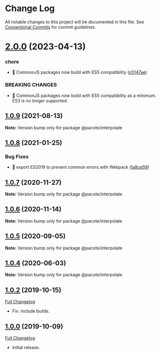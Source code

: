 # Change Log

All notable changes to this project will be documented in this file.
See [Conventional Commits](https://conventionalcommits.org) for commit guidelines.

# [2.0.0](https://github.com/PacoteJS/pacote/compare/@pacote/interpolate@1.0.9...@pacote/interpolate@2.0.0) (2023-04-13)

### chore

- 🤖 CommonJS packages now build with ES5 compatibility ([c0147ae](https://github.com/PacoteJS/pacote/commit/c0147aeffb81322ea59174a3961b10cfb3bf81e5))

### BREAKING CHANGES

- 🧨 CommonJS packages now build with ES5 compatibility as a minimum. ES3 is
  no longer supported.

## [1.0.9](https://github.com/PacoteJS/pacote/compare/@pacote/interpolate@1.0.8...@pacote/interpolate@1.0.9) (2021-08-13)

**Note:** Version bump only for package @pacote/interpolate

## [1.0.8](https://github.com/PacoteJS/pacote/compare/@pacote/interpolate@1.0.7...@pacote/interpolate@1.0.8) (2021-01-25)

### Bug Fixes

- 🐛 export ES2019 to prevent common errors with Webpack ([fa8ce59](https://github.com/PacoteJS/pacote/commit/fa8ce59f925e1c888f9727291612490b30dd5842))

## [1.0.7](https://github.com/PacoteJS/pacote/compare/@pacote/interpolate@1.0.6...@pacote/interpolate@1.0.7) (2020-11-27)

**Note:** Version bump only for package @pacote/interpolate

## [1.0.6](https://github.com/PacoteJS/pacote/compare/@pacote/interpolate@1.0.5...@pacote/interpolate@1.0.6) (2020-11-14)

**Note:** Version bump only for package @pacote/interpolate

## [1.0.5](https://github.com/PacoteJS/pacote/compare/@pacote/interpolate@1.0.4...@pacote/interpolate@1.0.5) (2020-09-05)

**Note:** Version bump only for package @pacote/interpolate

## [1.0.4](https://github.com/PacoteJS/pacote/compare/@pacote/interpolate@1.0.3...@pacote/interpolate@1.0.4) (2020-06-03)

**Note:** Version bump only for package @pacote/interpolate

## [1.0.2](https://github.com/PacoteJS/pacote/tree/@pacote/interpolate/1.0.2) (2019-10-15)

[Full Changelog](https://github.com/PacoteJS/pacote/compare/@pacote/interpolate@1.0.0...@pacote/interpolate@1.0.2)

- Fix: include builds.

## [1.0.0](https://github.com/PacoteJS/pacote/tree/@pacote/interpolate/1.0.0) (2019-10-09)

[Full Changelog](https://github.com/PacoteJS/pacote/compare/@pacote/interpolate@1.0.0...@pacote/interpolate@1.0.0)

- Initial release.
